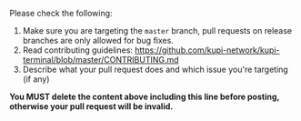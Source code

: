 Please check the following:

1. Make sure you are targeting the `master` branch, pull requests on release branches are only allowed for bug fixes.
2. Read contributing guidelines: https://github.com/kupi-network/kupi-terminal/blob/master/CONTRIBUTING.md
3. Describe what your pull request does and which issue you're targeting (if any)

**You MUST delete the content above including this line before posting, otherwise your pull request will be invalid.**
